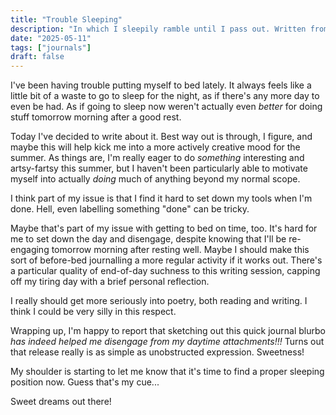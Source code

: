```yaml
---
title: "Trouble Sleeping"
description: "In which I sleepily ramble until I pass out. Written from my bed, with love. ...And frustration."
date: "2025-05-11"
tags: ["journals"]
draft: false
---
```


I've been having trouble putting myself to bed lately.
It always feels like a little bit of a waste to go to sleep for the night, as if there's any more day to even be had.
As if going to sleep now weren't actually even _better_ for doing stuff tomorrow morning after a good rest.

Today I've decided to write about it.
Best way out is through, I figure, and maybe this will help kick me into a more actively creative mood for the summer.
As things are, I'm really eager to do _something_ interesting and artsy-fartsy this summer, but I haven't been particularly able to motivate myself into actually _doing_ much of anything beyond my normal scope.

I think part of my issue is that I find it hard to set down my tools when I'm done.
Hell, even labelling something "done" can be tricky.

Maybe that's part of my issue with getting to bed on time, too.
It's hard for me to set down the day and disengage, despite knowing that I'll be re-engaging tomorrow morning after resting well.
Maybe I should make this sort of before-bed journalling a more regular activity if it works out.
There's a particular quality of end-of-day suchness to this writing session, capping off my tiring day with a brief personal reflection.

I really should get more seriously into poetry, both reading and writing.
I think I could be very silly in this respect.

Wrapping up, I'm happy to report that sketching out this quick journal blurbo _has indeed helped me disengage from my daytime attachments!!!_
Turns out that release really is as simple as unobstructed expression.
Sweetness!

My shoulder is starting to let me know that it's time to find a proper sleeping position now.
Guess that's my cue...

Sweet dreams out there!